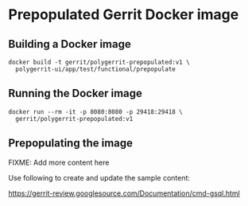 # Prepopulated Gerrit Docker image

## Building a Docker image

```
docker build -t gerrit/polygerrit-prepopulated:v1 \
  polygerrit-ui/app/test/functional/prepopulate
```

## Running the Docker image

```
docker run --rm -it -p 8080:8080 -p 29418:29418 \
  gerrit/polygerrit-prepopulated:v1
```

## Prepopulating the image

FIXME: Add more content here

Use following to create and update the sample content:

https://gerrit-review.googlesource.com/Documentation/cmd-gsql.html
